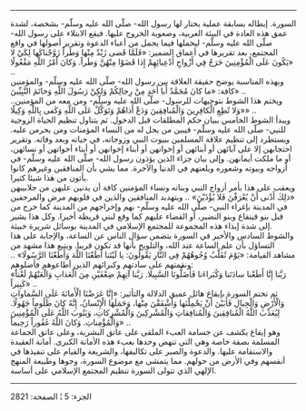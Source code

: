 ------------------------------------------------------------------------

السورة. إبطاله بسابقة عملية يختار لها رسول الله- صلّى الله عليه وسلّم-
بشخصة، لشدة عمق هذه العادة في البيئة العربية، وصعوبة الخروج عليها. فيقع
الابتلاء على رسول الله- صلّى الله عليه وسلّم- ليحملها فيما يحمل من أعباء
الدعوة وتقرير أصولها في واقع المجتمع، بعد تقريرها في أعماق الضمير: «فَلَمَّا
قَضى زَيْدٌ مِنْها وَطَراً زَوَّجْناكَها لِكَيْ لا يَكُونَ عَلَى الْمُؤْمِنِينَ حَرَجٌ فِي أَزْواجِ
أَدْعِيائِهِمْ إِذا قَضَوْا مِنْهُنَّ وَطَراً. وَكانَ أَمْرُ اللَّهِ مَفْعُولًا» ..  
وبهذه المناسبة يوضح حقيقة العلاقة بين رسول الله- صلّى الله عليه وسلّم-
والمؤمنين كافة: «ما كانَ مُحَمَّدٌ أَبا أَحَدٍ مِنْ رِجالِكُمْ وَلكِنْ رَسُولَ اللَّهِ وَخاتَمَ
النَّبِيِّينَ» ..  
ويختم هذا الشوط بتوجيهات للرسول- صلّى الله عليه وسلّم- ومن معه من
المؤمنين.. «وَلا تُطِعِ الْكافِرِينَ وَالْمُنافِقِينَ وَدَعْ أَذاهُمْ وَتَوَكَّلْ عَلَى اللَّهِ وَكَفى
بِاللَّهِ وَكِيلًا» ..  
ويبدأ الشوط الخامس ببيان حكم المطلقات قبل الدخول. ثم يتناول تنظيم الحياة
الزوجية للنبي- صلّى الله عليه وسلّم- فيبين من يحل له من النساء المؤمنات
ومن يحرمن عليه. ويستطرد إلى تنظيم علاقة المسلمين ببيوت النبي وزوجاته، في
حياته وبعد وفاته. وتقرير احتجابهن إلا على آبائهن أو أبنائهن أو إخوانهن
أو أبناء إخوانهن أو أبناء أخواتهن أو نسائهن، أو ما ملكت أيمانهن. وإلى
بيان جزاء الذين يؤذون رسول الله- صلّى الله عليه وسلّم- في أزواجه وبيوته
وشعوره ويلعنهم في الدنيا والآخرة. مما يشي بأن المنافقين وغيرهم كانوا
يأتون من هذا شيئا كثيرا.  
ويعقب على هذا بأمر أزواج النبي وبناته ونساء المؤمنين كافة أن يدنين عليهن
من جلابيبهن «ذلِكَ أَدْنى أَنْ يُعْرَفْنَ فَلا يُؤْذَيْنَ» .. وبتهديد المنافقين والذين في
قلوبهم مرض والمرجفين في المدينة بإغراء النبي- صلّى الله عليه وسلّم- بهم
وإخراجهم من المدينة كما خرج من قبل بنو قينقاع وبنو النضير، أو القضاء
عليهم كما وقع لبني قريظة أخيرا. وكل هذا يشير إلى شدة إيذاء هذه المجموعة
للمجتمع الإسلامي في المدينة بوسائل شريرة خبيثة.  
والشوط السادس والأخير في السورة يتضمن سؤال الناس عن الساعة، والإجابة على
هذا التساؤل بأن علم الساعة عند الله، والتلويح بأنها قد تكون قريبا. ويتبع
هذا مشهد من مشاهد القيامة: «يَوْمَ تُقَلَّبُ وُجُوهُهُمْ فِي النَّارِ يَقُولُونَ: يا لَيْتَنا
أَطَعْنَا اللَّهَ وَأَطَعْنَا الرَّسُولَا» .. ونقمتهم على سادتهم وكبرائهم الذين أطاعوهم
فأضلوهم:  
«رَبَّنا إِنَّا أَطَعْنا سادَتَنا وَكُبَراءَنا فَأَضَلُّونَا السَّبِيلَا. رَبَّنا آتِهِمْ ضِعْفَيْنِ مِنَ
الْعَذابِ وَالْعَنْهُمْ لَعْناً كَبِيراً» ..  
ثم تختم السورة بإيقاع هائل عميق الدلالة والتأثير: «إِنَّا عَرَضْنَا الْأَمانَةَ عَلَى
السَّماواتِ وَالْأَرْضِ وَالْجِبالِ فَأَبَيْنَ أَنْ يَحْمِلْنَها وَأَشْفَقْنَ مِنْها، وَحَمَلَهَا الْإِنْسانُ،
إِنَّهُ كانَ ظَلُوماً جَهُولًا. لِيُعَذِّبَ اللَّهُ الْمُنافِقِينَ وَالْمُنافِقاتِ وَالْمُشْرِكِينَ
وَالْمُشْرِكاتِ، وَيَتُوبَ اللَّهُ عَلَى الْمُؤْمِنِينَ وَالْمُؤْمِناتِ. وَكانَ اللَّهُ غَفُوراً رَحِيماً»
..  
وهو إيقاع يكشف عن جسامة العبء الملقى على عاتق البشرية، وعلى عاتق الجماعة
المسلمة بصفة خاصة وهي التي تنهض وحدها بعبء هذه الأمانة الكبرى. أمانة
العقيدة والاستقامة عليها. والدعوة والصبر على تكاليفها، والشريعة والقيام
على تنفيذها في أنفسهم وفي الأرض من حولهم. مما يتمشى مع موضوع السورة،
وجوها وطبيعة المنهج الإلهي الذي تتولى السورة تنظيم المجتمع الإسلامي على
أساسه.

------------------------------------------------------------------------

الجزء: 5 ¦ الصفحة: 2821
